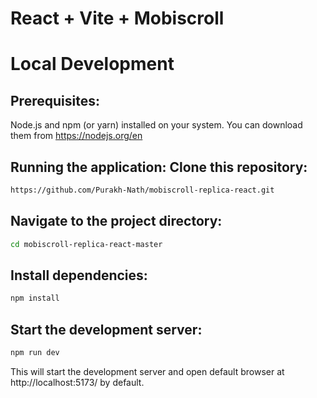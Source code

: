 # React + Vite + Mobiscroll
# Local Development
##  Prerequisites:

Node.js and npm (or yarn) installed on your system. You can download them from https://nodejs.org/en

##  Running the application: Clone this repository:



```bash
https://github.com/Purakh-Nath/mobiscroll-replica-react.git
```

## Navigate to the project directory:

```bash
cd mobiscroll-replica-react-master
```

## Install dependencies:
```bash
npm install
```

## Start the development server:
```bash
npm run dev
```

This will start the development server and open  default browser at http://localhost:5173/ by default.
